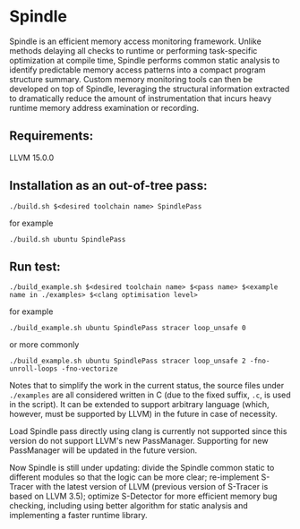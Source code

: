 # Spindle

Spindle is an efficient memory access monitoring framework. Unlike methods delaying all checks to runtime or performing task-specific optimization at compile time, Spindle performs common static analysis to identify predictable memory access patterns into a compact program structure summary. Custom memory monitoring tools can then be developed on top of Spindle, leveraging the structural information extracted to dramatically reduce the amount of instrumentation that incurs heavy runtime memory address examination or recording.

## Requirements:
LLVM 15.0.0

## Installation as an out-of-tree pass:
```shell
./build.sh $<desired toolchain name> SpindlePass
```

for example

```shell
./build.sh ubuntu SpindlePass
```

## Run test:
```shell
./build_example.sh $<desired toolchain name> $<pass name> $<example name in ./examples> $<clang optimisation level>
```

for example

```shell
./build_example.sh ubuntu SpindlePass stracer loop_unsafe 0
```

or more commonly

```shell
./build_example.sh ubuntu SpindlePass stracer loop_unsafe 2 -fno-unroll-loops -fno-vectorize
```

Notes that to simplify the work in the current status, the source files under `./examples` are all considered written in C (due to the fixed suffix, `.c`, is used in the script). It can be extended to support arbitrary language (which, however, must be supported by LLVM) in the future in case of necessity.

Load Spindle pass directly using clang is currently not supported since this version do not support LLVM's new PassManager.
Supporting for new PassManager will be updated in the future version.

Now Spindle is still under updating: divide the Spindle common static to different modules so that the logic can be more clear; re-implement S-Tracer with the latest version of LLVM (previous version of S-Tracer is based on LLVM 3.5); optimize S-Detector for more efficient memory bug checking, including using better algorithm for static analysis and implementing a faster runtime library.
